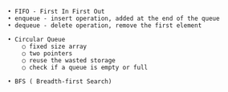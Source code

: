 	• FIFO - First In First Out
	• enqueue - insert operation, added at the end of the queue
	• dequeue - delete operation, remove the first element
	
	• Circular Queue
		○ fixed size array
		○ two pointers
		○ reuse the wasted storage
		○ check if a queue is empty or full
		
	• BFS ( Breadth-first Search)
	
